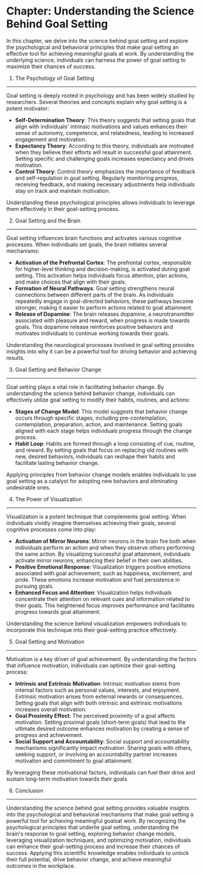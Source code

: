 Chapter: Understanding the Science Behind Goal Setting
======================================================

In this chapter, we delve into the science behind goal setting and explore the psychological and behavioral principles that make goal setting an effective tool for achieving meaningful goals at work. By understanding the underlying science, individuals can harness the power of goal setting to maximize their chances of success.

1. The Psychology of Goal Setting
---------------------------------

Goal setting is deeply rooted in psychology and has been widely studied by researchers. Several theories and concepts explain why goal setting is a potent motivator:

* **Self-Determination Theory**: This theory suggests that setting goals that align with individuals' intrinsic motivations and values enhances their sense of autonomy, competence, and relatedness, leading to increased engagement and motivation.
* **Expectancy Theory**: According to this theory, individuals are motivated when they believe their efforts will result in successful goal attainment. Setting specific and challenging goals increases expectancy and drives motivation.
* **Control Theory**: Control theory emphasizes the importance of feedback and self-regulation in goal setting. Regularly monitoring progress, receiving feedback, and making necessary adjustments help individuals stay on track and maintain motivation.

Understanding these psychological principles allows individuals to leverage them effectively in their goal-setting process.

2. Goal Setting and the Brain
-----------------------------

Goal setting influences brain functions and activates various cognitive processes. When individuals set goals, the brain initiates several mechanisms:

* **Activation of the Prefrontal Cortex**: The prefrontal cortex, responsible for higher-level thinking and decision-making, is activated during goal setting. This activation helps individuals focus attention, plan actions, and make choices that align with their goals.
* **Formation of Neural Pathways**: Goal setting strengthens neural connections between different parts of the brain. As individuals repeatedly engage in goal-directed behaviors, these pathways become stronger, making it easier to perform actions related to goal attainment.
* **Release of Dopamine**: The brain releases dopamine, a neurotransmitter associated with pleasure and reward, when progress is made towards goals. This dopamine release reinforces positive behaviors and motivates individuals to continue working towards their goals.

Understanding the neurological processes involved in goal setting provides insights into why it can be a powerful tool for driving behavior and achieving results.

3. Goal Setting and Behavior Change
-----------------------------------

Goal setting plays a vital role in facilitating behavior change. By understanding the science behind behavior change, individuals can effectively utilize goal setting to modify their habits, routines, and actions:

* **Stages of Change Model**: This model suggests that behavior change occurs through specific stages, including pre-contemplation, contemplation, preparation, action, and maintenance. Setting goals aligned with each stage helps individuals progress through the change process.
* **Habit Loop**: Habits are formed through a loop consisting of cue, routine, and reward. By setting goals that focus on replacing old routines with new, desired behaviors, individuals can reshape their habits and facilitate lasting behavior change.

Applying principles from behavior change models enables individuals to use goal setting as a catalyst for adopting new behaviors and eliminating undesirable ones.

4. The Power of Visualization
-----------------------------

Visualization is a potent technique that complements goal setting. When individuals vividly imagine themselves achieving their goals, several cognitive processes come into play:

* **Activation of Mirror Neurons**: Mirror neurons in the brain fire both when individuals perform an action and when they observe others performing the same action. By visualizing successful goal attainment, individuals activate mirror neurons, enhancing their belief in their own abilities.
* **Positive Emotional Response**: Visualization triggers positive emotions associated with goal achievement, such as happiness, excitement, and pride. These emotions increase motivation and fuel persistence in pursuing goals.
* **Enhanced Focus and Attention**: Visualization helps individuals concentrate their attention on relevant cues and information related to their goals. This heightened focus improves performance and facilitates progress towards goal attainment.

Understanding the science behind visualization empowers individuals to incorporate this technique into their goal-setting practice effectively.

5. Goal Setting and Motivation
------------------------------

Motivation is a key driver of goal achievement. By understanding the factors that influence motivation, individuals can optimize their goal-setting process:

* **Intrinsic and Extrinsic Motivation**: Intrinsic motivation stems from internal factors such as personal values, interests, and enjoyment. Extrinsic motivation arises from external rewards or consequences. Setting goals that align with both intrinsic and extrinsic motivations increases overall motivation.
* **Goal Proximity Effect**: The perceived proximity of a goal affects motivation. Setting proximal goals (short-term goals) that lead to the ultimate desired outcome enhances motivation by creating a sense of progress and achievement.
* **Social Support and Accountability**: Social support and accountability mechanisms significantly impact motivation. Sharing goals with others, seeking support, or involving an accountability partner increases motivation and commitment to goal attainment.

By leveraging these motivational factors, individuals can fuel their drive and sustain long-term motivation towards their goals.

6. Conclusion
-------------

Understanding the science behind goal setting provides valuable insights into the psychological and behavioral mechanisms that make goal setting a powerful tool for achieving meaningful goalsat work. By recognizing the psychological principles that underlie goal setting, understanding the brain's response to goal setting, exploring behavior change models, leveraging visualization techniques, and optimizing motivation, individuals can enhance their goal-setting process and increase their chances of success. Applying this scientific knowledge enables individuals to unlock their full potential, drive behavior change, and achieve meaningful outcomes in the workplace.
